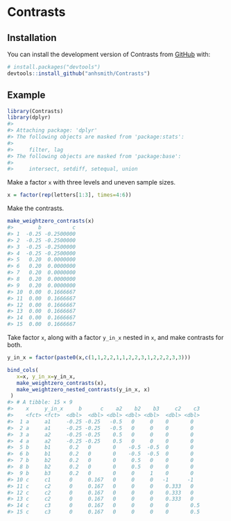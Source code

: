 
# Contrasts

## Installation

You can install the development version of Contrasts from
[GitHub](https://github.com/) with:

``` r
# install.packages("devtools")
devtools::install_github("anhsmith/Contrasts")
```

## Example

``` r
library(Contrasts)
library(dplyr)
#> 
#> Attaching package: 'dplyr'
#> The following objects are masked from 'package:stats':
#> 
#>     filter, lag
#> The following objects are masked from 'package:base':
#> 
#>     intersect, setdiff, setequal, union
```

Make a factor `x` with three levels and uneven sample sizes.

``` r
x = factor(rep(letters[1:3], times=4:6))
```

Make the contrasts.

``` r
make_weightzero_contrasts(x)
#>        b          c
#> 1  -0.25 -0.2500000
#> 2  -0.25 -0.2500000
#> 3  -0.25 -0.2500000
#> 4  -0.25 -0.2500000
#> 5   0.20  0.0000000
#> 6   0.20  0.0000000
#> 7   0.20  0.0000000
#> 8   0.20  0.0000000
#> 9   0.20  0.0000000
#> 10  0.00  0.1666667
#> 11  0.00  0.1666667
#> 12  0.00  0.1666667
#> 13  0.00  0.1666667
#> 14  0.00  0.1666667
#> 15  0.00  0.1666667
```

Take factor `x`, along with a factor `y_in_x` nested in `x`, and make
contrasts for both.

``` r
y_in_x = factor(paste0(x,c(1,1,2,2,1,1,2,2,3,1,2,2,2,3,3)))

bind_cols(
   x=x, y_in_x=y_in_x,
   make_weightzero_contrasts(x),
   make_weightzero_nested_contrasts(y_in_x, x)
 )
#> # A tibble: 15 × 9
#>    x     y_in_x     b      c    a2    b2    b3     c2    c3
#>    <fct> <fct>  <dbl>  <dbl> <dbl> <dbl> <dbl>  <dbl> <dbl>
#>  1 a     a1     -0.25 -0.25   -0.5   0     0    0       0  
#>  2 a     a1     -0.25 -0.25   -0.5   0     0    0       0  
#>  3 a     a2     -0.25 -0.25    0.5   0     0    0       0  
#>  4 a     a2     -0.25 -0.25    0.5   0     0    0       0  
#>  5 b     b1      0.2   0       0    -0.5  -0.5  0       0  
#>  6 b     b1      0.2   0       0    -0.5  -0.5  0       0  
#>  7 b     b2      0.2   0       0     0.5   0    0       0  
#>  8 b     b2      0.2   0       0     0.5   0    0       0  
#>  9 b     b3      0.2   0       0     0     1    0       0  
#> 10 c     c1      0     0.167   0     0     0   -1      -1  
#> 11 c     c2      0     0.167   0     0     0    0.333   0  
#> 12 c     c2      0     0.167   0     0     0    0.333   0  
#> 13 c     c2      0     0.167   0     0     0    0.333   0  
#> 14 c     c3      0     0.167   0     0     0    0       0.5
#> 15 c     c3      0     0.167   0     0     0    0       0.5
```
